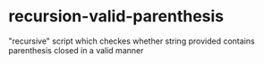 # recursion-valid-parenthesis
"recursive" script which checkes whether string provided contains parenthesis closed in a valid manner
